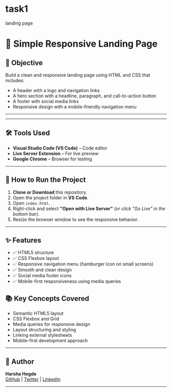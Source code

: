 # task1
landing page

# 🚀 Simple Responsive Landing Page

## 📝 Objective
Build a clean and responsive landing page using HTML and CSS that includes:
- A header with a logo and navigation links
- A hero section with a headline, paragraph, and call-to-action button
- A footer with social media links
- Responsive design with a mobile-friendly navigation menu

---

---

## 🛠️ Tools Used

- **Visual Studio Code (VS Code)** – Code editor
- **Live Server Extension** – For live preview
- **Google Chrome** – Browser for testing

---

## 🚧 How to Run the Project

1. **Clone or Download** this repository.
2. Open the project folder in **VS Code**.
3. Open `index.html`.
4. Right-click and select **"Open with Live Server"** *(or click "Go Live" in the bottom bar)*.
5. Resize the browser window to see the responsive behavior.

---

## ✨ Features

- ✅ HTML5 structure
- ✅ CSS Flexbox layout
- ✅ Responsive navigation menu (hamburger icon on small screens)
- ✅ Smooth and clean design
- ✅ Social media footer icons
- ✅ Mobile-first responsiveness using media queries


## 📚 Key Concepts Covered

- Semantic HTML5 layout
- CSS Flexbox and Grid
- Media queries for responsive design
- Layout structuring and styling
- Linking external stylesheets
- Mobile-first development approach

---

## 🧠 Author

**Harsha Hegde**  
[GitHub](https://github.com/harshahegde123) | [Twitter](https://x.com/HarshaH313180) | [LinkedIn](https://www.linkedin.com/in/harsha-h-205b76327)

---

